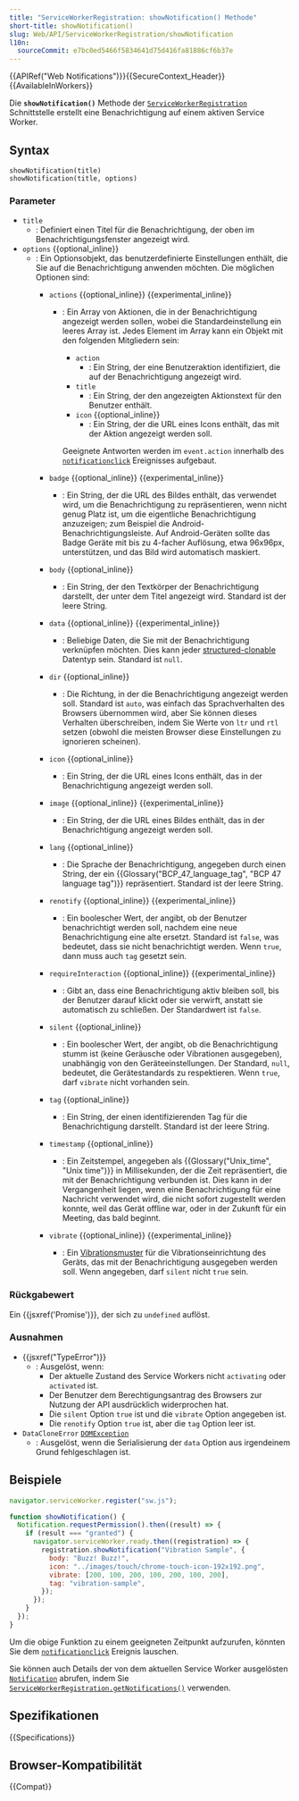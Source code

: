 ```yaml
---
title: "ServiceWorkerRegistration: showNotification() Methode"
short-title: showNotification()
slug: Web/API/ServiceWorkerRegistration/showNotification
l10n:
  sourceCommit: e7bc0ed5466f5834641d75d416fa81886cf6b37e
---
```


{{APIRef("Web Notifications")}}{{SecureContext_Header}} {{AvailableInWorkers}}

Die **`showNotification()`** Methode der
[`ServiceWorkerRegistration`](/de/docs/Web/API/ServiceWorkerRegistration) Schnittstelle erstellt eine Benachrichtigung auf einem aktiven Service Worker.

## Syntax

```js-nolint
showNotification(title)
showNotification(title, options)
```

### Parameter

- `title`
  - : Definiert einen Titel für die Benachrichtigung, der oben im Benachrichtigungsfenster angezeigt wird.
- `options` {{optional_inline}}
  - : Ein Optionsobjekt, das benutzerdefinierte Einstellungen enthält, die Sie auf die Benachrichtigung anwenden möchten. Die möglichen Optionen sind:
    - `actions` {{optional_inline}} {{experimental_inline}}
      - : Ein Array von Aktionen, die in der Benachrichtigung angezeigt werden sollen, wobei die Standardeinstellung ein leeres Array ist. Jedes Element im Array kann ein Objekt mit den folgenden Mitgliedern sein:
        - `action`
          - : Ein String, der eine Benutzeraktion identifiziert, die auf der Benachrichtigung angezeigt wird.
        - `title`
          - : Ein String, der den angezeigten Aktionstext für den Benutzer enthält.
        - `icon` {{optional_inline}}
          - : Ein String, der die URL eines Icons enthält, das mit der Aktion angezeigt werden soll.

        Geeignete Antworten werden im `event.action` innerhalb des [`notificationclick`](/de/docs/Web/API/ServiceWorkerGlobalScope/notificationclick_event) Ereignisses aufgebaut.

    - `badge` {{optional_inline}} {{experimental_inline}}
      - : Ein String, der die URL des Bildes enthält, das verwendet wird, um die Benachrichtigung zu repräsentieren, wenn nicht genug Platz ist, um die eigentliche Benachrichtigung anzuzeigen; zum Beispiel die Android-Benachrichtigungsleiste. Auf Android-Geräten sollte das Badge Geräte mit bis zu 4-facher Auflösung, etwa 96x96px, unterstützen, und das Bild wird automatisch maskiert.
    - `body` {{optional_inline}}
      - : Ein String, der den Textkörper der Benachrichtigung darstellt, der unter dem Titel angezeigt wird. Standard ist der leere String.
    - `data` {{optional_inline}} {{experimental_inline}}
      - : Beliebige Daten, die Sie mit der Benachrichtigung verknüpfen möchten. Dies kann jeder [structured-clonable](/de/docs/Web/API/Web_Workers_API/Structured_clone_algorithm#supported_types) Datentyp sein. Standard ist `null`.
    - `dir` {{optional_inline}}
      - : Die Richtung, in der die Benachrichtigung angezeigt werden soll. Standard ist `auto`, was einfach das Sprachverhalten des Browsers übernommen wird, aber Sie können dieses Verhalten überschreiben, indem Sie Werte von `ltr` und `rtl` setzen (obwohl die meisten Browser diese Einstellungen zu ignorieren scheinen).
    - `icon` {{optional_inline}}
      - : Ein String, der die URL eines Icons enthält, das in der Benachrichtigung angezeigt werden soll.
    - `image` {{optional_inline}} {{experimental_inline}}
      - : Ein String, der die URL eines Bildes enthält, das in der Benachrichtigung angezeigt werden soll.
    - `lang` {{optional_inline}}
      - : Die Sprache der Benachrichtigung, angegeben durch einen String, der ein {{Glossary("BCP_47_language_tag", "BCP 47 language tag")}} repräsentiert. Standard ist der leere String.
    - `renotify` {{optional_inline}} {{experimental_inline}}
      - : Ein boolescher Wert, der angibt, ob der Benutzer benachrichtigt werden soll, nachdem eine neue Benachrichtigung eine alte ersetzt. Standard ist `false`, was bedeutet, dass sie nicht benachrichtigt werden. Wenn `true`, dann muss auch `tag` gesetzt sein.
    - `requireInteraction` {{optional_inline}} {{experimental_inline}}
      - : Gibt an, dass eine Benachrichtigung aktiv bleiben soll, bis der Benutzer darauf klickt oder sie verwirft, anstatt sie automatisch zu schließen. Der Standardwert ist `false`.
    - `silent` {{optional_inline}}
      - : Ein boolescher Wert, der angibt, ob die Benachrichtigung stumm ist (keine Geräusche oder Vibrationen ausgegeben), unabhängig von den Geräteeinstellungen. Der Standard, `null`, bedeutet, die Gerätestandards zu respektieren. Wenn `true`, darf `vibrate` nicht vorhanden sein.
    - `tag` {{optional_inline}}
      - : Ein String, der einen identifizierenden Tag für die Benachrichtigung darstellt. Standard ist der leere String.
    - `timestamp` {{optional_inline}}
      - : Ein Zeitstempel, angegeben als {{Glossary("Unix_time", "Unix time")}} in Millisekunden, der die Zeit repräsentiert, die mit der Benachrichtigung verbunden ist. Dies kann in der Vergangenheit liegen, wenn eine Benachrichtigung für eine Nachricht verwendet wird, die nicht sofort zugestellt werden konnte, weil das Gerät offline war, oder in der Zukunft für ein Meeting, das bald beginnt.
    - `vibrate` {{optional_inline}} {{experimental_inline}}
      - : Ein [Vibrationsmuster](/de/docs/Web/API/Vibration_API#vibration_patterns) für die Vibrationseinrichtung des Geräts, das mit der Benachrichtigung ausgegeben werden soll. Wenn angegeben, darf `silent` nicht `true` sein.

### Rückgabewert

Ein {{jsxref('Promise')}}, der sich zu `undefined` auflöst.

### Ausnahmen

- {{jsxref("TypeError")}}
  - : Ausgelöst, wenn:
    - Der aktuelle Zustand des Service Workers nicht `activating` oder `activated` ist.
    - Der Benutzer dem Berechtigungsantrag des Browsers zur Nutzung der API ausdrücklich widerprochen hat.
    - Die `silent` Option `true` ist und die `vibrate` Option angegeben ist.
    - Die `renotify` Option `true` ist, aber die `tag` Option leer ist.
- `DataCloneError` [`DOMException`](/de/docs/Web/API/DOMException)
  - : Ausgelöst, wenn die Serialisierung der `data` Option aus irgendeinem Grund fehlgeschlagen ist.

## Beispiele

```js
navigator.serviceWorker.register("sw.js");

function showNotification() {
  Notification.requestPermission().then((result) => {
    if (result === "granted") {
      navigator.serviceWorker.ready.then((registration) => {
        registration.showNotification("Vibration Sample", {
          body: "Buzz! Buzz!",
          icon: "../images/touch/chrome-touch-icon-192x192.png",
          vibrate: [200, 100, 200, 100, 200, 100, 200],
          tag: "vibration-sample",
        });
      });
    }
  });
}
```

Um die obige Funktion zu einem geeigneten Zeitpunkt aufzurufen, könnten Sie dem [`notificationclick`](/de/docs/Web/API/ServiceWorkerGlobalScope/notificationclick_event) Ereignis lauschen.

Sie können auch Details der von dem aktuellen Service Worker ausgelösten [`Notification`](/de/docs/Web/API/Notification) abrufen, indem Sie [`ServiceWorkerRegistration.getNotifications()`](/de/docs/Web/API/ServiceWorkerRegistration/getNotifications) verwenden.

## Spezifikationen

{{Specifications}}

## Browser-Kompatibilität

{{Compat}}
